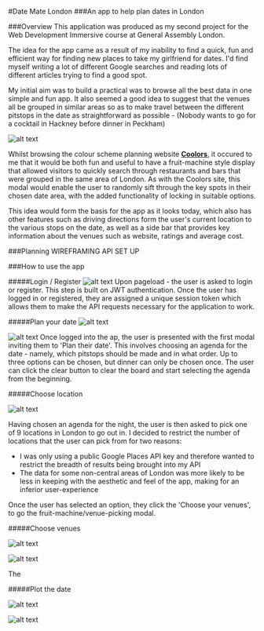 #Date Mate London
###An app to help plan dates in London


###Overview
This application was produced as my second project for the Web Development Immersive course at General Assembly London. 

The idea for the app came as a result of my inability to find a quick, fun and efficient way for finding new places to take my girlfriend for dates. I'd find myself writing a lot of different Google searches and reading lots of different articles trying to find a good spot.

My initial aim was to build a practical was to browse all the best data in one simple and fun app. It also seemed a good idea to suggest that the venues all be grouped in similar areas so as to make travel between the different pitstops in the date as straightforward as possible - (Nobody wants to go for a cocktail in Hackney before dinner in Peckham)

![alt text](http://imgur.com/uBn22Ac.png "Coolors")

Whilst browsing the colour scheme planning website [**Coolors**](https://coolors.co/), it occured to me that it would be both fun and useful to have a fruit-machine style display that allowed visitors to quickly search through restaurants and bars that were grouped in the same area of London. As with the Coolors site, this modal would enable the user to randomly sift through the key spots in their chosen date area, with the added functionality of locking in suitable options.

This idea would form the basis for the app as it looks today, which also has other features such as driving directions form the user's current location to the various stops on the date, as well as a side bar that provides key information about the venues such as website, ratings and average cost.

###Planning
WIREFRAMING
API SET UP


###How to use the app

#####Login / Register
![alt text](http://imgur.com/do1EV8H.png "Date Mate London Homepage")
Upon pageload - the user is asked to login or register. This step is built on JWT authentication. Once the user has logged in or registered, they are assigned a unique session token which allows them to make the API requests necessary for the application to work.


#####Plan your date
![alt text](http://imgur.com/cDrmFjm.png "Plan your date screen 1")

![alt text](http://imgur.com/ANMLngV.png "Plan your date screen 2")
Once logged into the ap, the user is presented with the first modal inviting them to 'Plan their date'. This involves choosing an agenda for the date - namely, which pitstops should be made and in what order. Up to three options can be chosen, but dinner can only be chosen once. The user can click the clear button to clear the board and start selecting the agenda from the beginning.


#####Choose location

![alt text](http://imgur.com/ho8AWuW.png "Choose your location")

Having chosen an agenda for the night, the user is then asked to pick one of 9 locations in London to go out in. I decided to restrict the number of locations that the user can pick from for two reasons:

* I was only using a public Google Places API key and therefore wanted to restrict the breadth of results being brought into my API
* The data for some non-central areas of London was more likely to be less in keeping with the aesthetic and feel of the app, making for an inferior user-experience

Once the user has selected an option, they click the 'Choose your venues', to go the fruit-machine/venue-picking modal.


#####Choose venues

![alt text](http://imgur.com/PC525N4.png "Choose your venues")

![alt text](http://imgur.com/PUpDpBN.png "Choose your venues 3 options")

The 

#####Plot the date

![alt text](http://imgur.com/89k39EZ.png "Plot your date screen")

![alt text](http://imgur.com/eplM0JB.png "Plot your date screen sidebar hidden")


